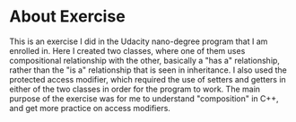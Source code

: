 # About Exercise

This is an exercise I did in the Udacity nano-degree program that I am enrolled in.  Here I created two classes, where one of them uses compositional relationship with the other, basically a "has a" relationship, rather than the "is a" relationship that is seen in inheritance.  I also used the protected access modifier, which required the use of setters and getters in either of the two classes in order for the program to work.  The main purpose of the exercise was for me to understand "composition" in C++, and get more practice on access modifiers.  
